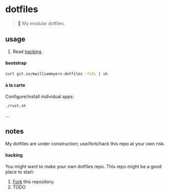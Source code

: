 # dotfiles

> :wrench: My modular dotfiles.


## usage

1. Read [hacking](#hacking).

#### bootstrap

```bash
curl git.io/mwilliammyers-dotfiles -fsSL | sh
```

#### à la carte

Configure/install individual apps:
```bash
./rust.sh
```
...

## notes

My dotfiles are under construction; use/fork/hack this repo at your own risk.

#### hacking

You might want to make your own dotfiles repo. This repo might be a good place to start:

1. [Fork] this repository.
1. TODO

[@mwilliammyers]: https://github.com/mwilliammyers
[GNU]: http://www.gnu.org/
[OS X]: http://www.apple.com/osx/
[Xcode]: https://developer.apple.com/xcode/
[ansible]: https://www.ansible.com/
[ansible_install]: http://docs.ansible.com/ansible/intro_installation.html
[aura]: https://github.com/aurapm/aura
[bash]: https://www.gnu.org/software/bash/manual/bashref.html
[coreutils]: http://www.gnu.org/software/coreutils/
[default variables]: defaults/main.yml
[dotstrap's]: https://github.com/dotstrap
[dotstrap]: https://github.com/dotstrap
[fasd]: https://github.com/clvv/fasd
[files]: files/
[Fork]: #fork-destination-box
[fish]: http://fishshell.com/
[homebrew]: https://github.com/Homebrew/homebrew
[host_vars]: host_vars/
[neovim]: https://github.com/neovim/neovim
[pip]: https://github.com/pypa/pip
[pure]: https://github.com/sindresorhus/pure
[speedcola]: https://github.com/mwilliammyers/speedcola
[variables]: vars/main.yml
[yaourt]: https://github.com/archlinuxfr/yaourt
[z]: https://github.com/rupa/z
[zsh]: http://zsh.sourceforge.net
